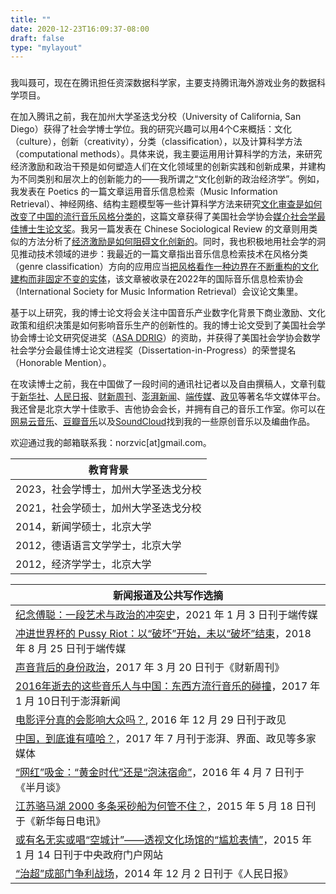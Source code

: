 ```yaml
---
title: ""
date: 2020-12-23T16:09:37-08:00
draft: false
type: "mylayout"
---
```


###

我叫聂可，现在在腾讯担任资深数据科学家，主要支持腾讯海外游戏业务的数据科学项目。

在加入腾讯之前，我在加州大学圣迭戈分校（University of California, San Diego）获得了社会学博士学位。我的研究兴趣可以用4个C来概括：文化（culture），创新（creativity），分类（classification），以及计算科学方法（computational methods）。具体来说，我主要运用用计算科学的方法，来研究经济激励和政治干预是如何塑造人们在文化领域里的创新实践和创新成果，并建构为不同类别和层次上的创新能力的——我所谓之“文化创新的政治经济学”。例如，我发表在 Poetics 的一篇文章运用音乐信息检索（Music Information Retrieval）、神经网络、结构主题模型等一些计算科学方法来研究[文化审查是如何改变了中国的流行音乐风格分类的](/posts/hiphop_censorship_computational/)，这篇文章获得了美国社会学协会[媒介社会学最佳博士生论文奖](https://citams.org/citasa-awards/)。我另一篇发表在 Chinese Sociological Review 的文章则用类似的方法分析了[经济激励是如何阻碍文化创新的](/posts/monetization_novelty/)。同时，我也积极地用社会学的洞见推动技术领域的进步：我最近的一篇文章指出音乐信息检索技术在风格分类（genre classification）方向的应用应当[把风格看作一种边界在不断重构的文化建构而非固定不变的实体](/posts/ismir_genre_evolution)，该文章被收录在2022年的国际音乐信息检索协会（International Society for Music Information Retrieval）会议论文集里。

基于以上研究，我的博士论文将会关注中国音乐产业数字化背景下商业激励、文化政策和组织决策是如何影响音乐生产的创新性的。我的博士论文受到了美国社会学协会博士论文研究促进奖（[ASA DDRIG](https://www.asanet.org/academic-professional-resources/asa-grants-and-fellowships/asa-doctoral-dissertation-research-improvement-grants-asa-ddrig/2022-recipients)）的资助，并获得了美国社会学协会数学社会学分会最佳博士论文进程奖（Dissertation-in-Progress）的荣誉提名（Honorable Mention）。

<!-- 我的学术经历比较丰富：2012年在北京大学[外国语学院](https://sfl.pku.edu.cn/index.htm)和[国家发展研究院](https://nsd.pku.edu.cn/)获得了德语语言文学和经济学双学士之后，我转到[新闻与传播学院](http://sjc.pku.edu.cn/)攻读新闻学，并在2014年获得新闻学学术型硕士学历。社会学算是我的第四个“专业”，但我的研究兴趣始终围绕着政治经济环境下的文化生产与消费这一主题。 -->

在攻读博士之前，我在中国做了一段时间的通讯社记者以及自由撰稿人，文章刊载于[新华社](http://www.xinhuanet.com/)、[人民日报](http://people.com.cn/)、[财新周刊](http://weekly.caixin.com/)、[澎湃新闻](http://thepaper.cn/)、[端传媒](http://theinitium.com/)、[政见](http://cnpolitics.org/)等著名华文媒体平台。我还曾是北京大学十佳歌手、吉他协会会长，并拥有自己的音乐工作室。你可以在[网易云音乐](https://music.163.com/#/artist?id=12206515)、[豆瓣音乐](https://site.douban.com/jimiproject/)以及[SoundCloud](https://soundcloud.com/keniejimiproject)找到我的一些原创音乐以及编曲作品。

欢迎通过我的邮箱联系我：norzvic[at]gmail.com。

| 教育背景 |
|---|
| 2023，社会学博士，加州大学圣迭戈分校 |
| 2021，社会学硕士，加州大学圣迭戈分校 |
| 2014，新闻学硕士，北京大学 |
| 2012，德语语言文学学士，北京大学 |
| 2012，经济学学士，北京大学 |

<!--
| 研究兴趣 |
|---|
| 文化社会学，经济社会学，政治社会学，组织社会学，计算社会科学 | -->


| 新闻报道及公共写作选摘 |
|---|
| [纪念傅聪：一段艺术与政治的冲突史](https://theinitium.com/article/20210103-opinion-fou-tsong/)，2021 年 1 月 3 日刊于端传媒 |
| [冲进世界杯的 Pussy Riot：以“破坏”开始，未以“破坏”结束](https://theinitium.com/article/20180825-opinion-nieke-pussyriot-punk/)，2018 年 8 月 25 日刊于端传媒 |
| [声音背后的身份政治](http://weekly.caixin.com/2017-03-17/101067187.html)，2017 年 3 月 20 日刊于《财新周刊》 |
| [2016年逝去的这些音乐人与中国：东西方流行音乐的碰撞](https://www.thepaper.cn/newsDetail_forward_1596060)，2017 年 1 月 10日刊于澎湃新闻 |
| [电影评分真的会影响大众吗？](http://cnpolitics.org/2016/12/critical_reviews/), 2016 年 12 月 29 日刊于政见 |
| [中国，到底谁有嘻哈？](https://www.thepaper.cn/newsDetail_forward_1728357)，2017 年 7 月刊于澎湃、界面、政见等多家媒体 |
| [“网红”吸金：“黄金时代”还是“泡沫宿命”](http://www.banyuetan.org/chcontent/zx/shxw/201647/190750.shtml)，2016 年 4 月 7 日刊于《半月谈》 |
| [江苏骆马湖 2000 多条采砂船为何管不住？](http://www.xinhuanet.com/politics/2015-05/18/c_1115322749.htm)，2015 年 5 月 18 日刊于《新华每日电讯》 |
| [或有名无实或唱“空城计”——透视文化场馆的“尴尬表情”](http://www.gov.cn/xinwen/2015-01/14/content_2804258.htm)，2015 年 1 月 14 日刊于中央政府门户网站 |
| [“治超”成部门争利战场](http://politics.people.com.cn/n/2014/1201/c70731-26124629.html)，2014 年 12 月 2 日刊于《人民日报》|
